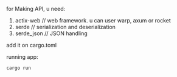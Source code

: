 for Making API, u need: 

1. actix-web // web framework. u can user warp, axum or rocket
2. serde // serialization and deserialization 
3. serde_json // JSON handling

add it on cargo.toml 

running app:

```
cargo run
```

